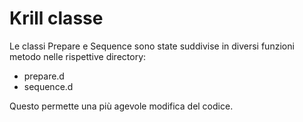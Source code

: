# Krill classe

Le classi Prepare e Sequence sono state suddivise in diversi funzioni metodo nelle rispettive directory:
* prepare.d
* sequence.d

Questo permette una più agevole modifica del codice.
